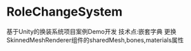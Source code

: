# RoleChangeSystem
基于Unity的换装系统项目案例Demo开发
技术点:嵌套字典 
       更换SkinnedMeshRenderer组件的sharedMesh,bones,materials属性
